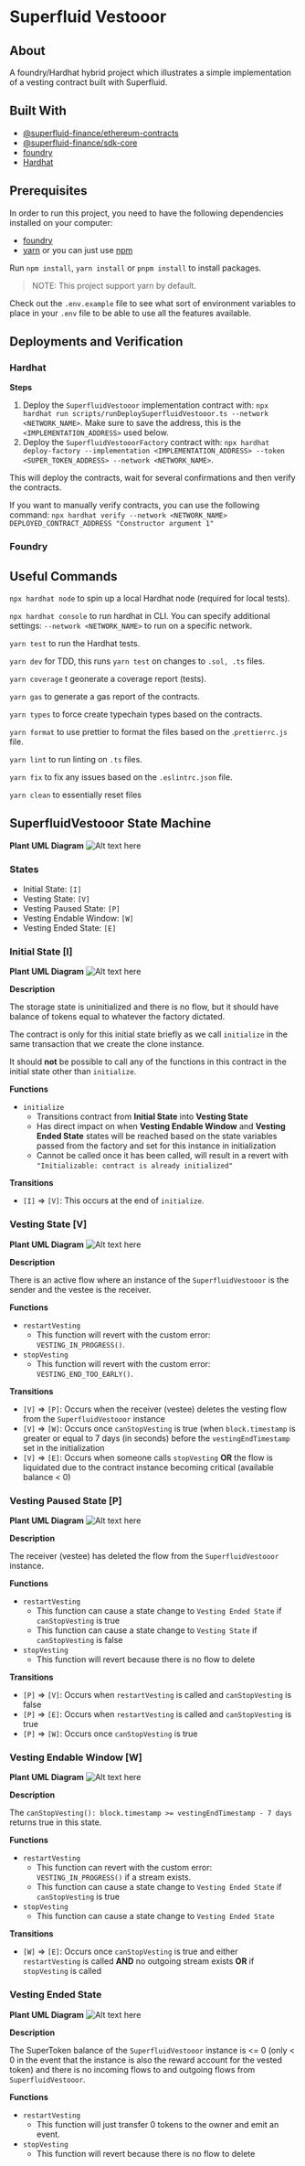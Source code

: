 # Superfluid Vestooor

## About

A foundry/Hardhat hybrid project which illustrates a simple implementation of a vesting contract built with Superfluid.

## Built With

- [@superfluid-finance/ethereum-contracts](https://www.npmjs.com/package/@superfluid-finance/ethereum-contracts)
- [@superfluid-finance/sdk-core](https://www.npmjs.com/package/@superfluid-finance/sdk-core)
- [foundry](https://github.com/foundry-rs/foundry)
- [Hardhat](https://hardhat.org/)

## Prerequisites

In order to run this project, you need to have the following dependencies installed on your computer:

- [foundry](https://github.com/foundry-rs/foundry)
- [yarn](https://yarnpkg.com/getting-started/install) or you can just use [npm](https://www.npmjs.com/package/npm)

Run `npm install`, `yarn install` or `pnpm install` to install packages.

> NOTE: This project support yarn by default.

Check out the `.env.example` file to see what sort of environment variables to place in your `.env` file to be able to use all the features available.

## Deployments and Verification

### Hardhat

**Steps**

1. Deploy the `SuperfluidVestooor` implementation contract with: `npx hardhat run scripts/runDeploySuperfluidVestooor.ts --network <NETWORK_NAME>`. Make sure to save the address, this is the `<IMPLEMENTATION_ADDRESS>` used below.
2. Deploy the `SuperfluidVestooorFactory` contract with: `npx hardhat deploy-factory --implementation <IMPLEMENTATION_ADDRESS> --token <SUPER_TOKEN_ADDRESS> --network <NETWORK_NAME>`.

This will deploy the contracts, wait for several confirmations and then verify the contracts.

If you want to manually verify contracts, you can use the following command: `npx hardhat verify --network <NETWORK_NAME> DEPLOYED_CONTRACT_ADDRESS "Constructor argument 1" `

### Foundry

<!--TODO-->

## Useful Commands

`npx hardhat node` to spin up a local Hardhat node (required for local tests).

`npx hardhat console` to run hardhat in CLI. You can specify additional settings: `--network <NETWORK_NAME>` to run on a specific network.

`yarn test` to run the Hardhat tests.

`yarn dev` for TDD, this runs `yarn test` on changes to `.sol, .ts` files.

`yarn coverage` t geonerate a coverage report (tests).

`yarn gas` to generate a gas report of the contracts.

`yarn types` to force create typechain types based on the contracts.

`yarn format` to use prettier to format the files based on the .`prettierrc.js` file.

`yarn lint` to run linting on `.ts` files.

`yarn fix` to fix any issues based on the `.eslintrc.json` file.

`yarn clean` to essentially reset files

## SuperfluidVestooor State Machine

**Plant UML Diagram**
![Alt text here](evm-contracts/plantuml/summary.svg)

### States

- Initial State: `[I]`
- Vesting State: `[V]`
- Vesting Paused State: `[P]`
- Vesting Endable Window: `[W]`
- Vesting Ended State: `[E]`

### Initial State [I]

**Plant UML Diagram**
![Alt text here](evm-contracts/plantuml/initial_state.svg)

**Description**

The storage state is uninitialized and there is no flow, but it should have balance of tokens equal to whatever the factory dictated.

The contract is only for this initial state briefly as we call `initialize` in the same transaction that we create the clone instance.

It should **not** be possible to call any of the functions in this contract in the initial state other than `initialize`.

**Functions**

- `initialize`
  - Transitions contract from **Initial State** into **Vesting State**
  - Has direct impact on when **Vesting Endable Window** and **Vesting Ended State** states will be reached based on the state variables passed from the factory and set for this instance in initialization
  - Cannot be called once it has been called, will result in a revert with `"Initializable: contract is already initialized"`

**Transitions**

- `[I]` => `[V]`: This occurs at the end of `initialize`.

### Vesting State [V]

**Plant UML Diagram**
![Alt text here](evm-contracts/plantuml/vesting_state.svg)

**Description**

There is an active flow where an instance of the `SuperfluidVestooor` is the sender and the vestee is the receiver.

**Functions**

- `restartVesting`
  - This function will revert with the custom error: `VESTING_IN_PROGRESS()`.
- `stopVesting`
  - This function will revert with the custom error: `VESTING_END_TOO_EARLY()`.

**Transitions**

- `[V]` => `[P]`: Occurs when the receiver (vestee) deletes the vesting flow from the `SuperfluidVestooor` instance
- `[V]` => `[W]`: Occurs once `canStopVesting` is true (when `block.timestamp` is greater or equal to 7 days (in seconds) before the `vestingEndTimestamp` set in the initialization
- `[V]` => `[E]`: Occurs when someone calls `stopVesting` **OR** the flow is liquidated due to the contract instance becoming critical (available balance < 0)

### Vesting Paused State [P]

**Plant UML Diagram**
![Alt text here](evm-contracts/plantuml/vesting_paused_state.svg)

**Description**

The receiver (vestee) has deleted the flow from the `SuperfluidVestooor` instance.

**Functions**

- `restartVesting`
  - This function can cause a state change to `Vesting Ended State` if `canStopVesting` is true
  - This function can cause a state change to `Vesting State` if `canStopVesting` is false
- `stopVesting`
  - This function will revert because there is no flow to delete

**Transitions**

- `[P]` => `[V]`: Occurs when `restartVesting` is called and `canStopVesting` is false
- `[P]` => `[E]`: Occurs when `restartVesting` is called and `canStopVesting` is true
- `[P]` => `[W]`: Occurs once `canStopVesting` is true

### Vesting Endable Window [W]

**Plant UML Diagram**
![Alt text here](evm-contracts/plantuml/vesting_endable_state.svg)

**Description**

The `canStopVesting(): block.timestamp >= vestingEndTimestamp - 7 days` returns true in this state.

**Functions**

- `restartVesting`
  - This function can revert with the custom error: `VESTING_IN_PROGRESS()` if a stream exists.
  - This function can cause a state change to `Vesting Ended State` if `canStopVesting` is true
- `stopVesting`
  - This function can cause a state change to `Vesting Ended State`

**Transitions**

- `[W]` => `[E]`: Occurs once `canStopVesting` is true and either `restartVesting` is called **AND** no outgoing stream exists **OR** if `stopVesting` is called

### Vesting Ended State

**Plant UML Diagram**
![Alt text here](evm-contracts/plantuml/vesting_ended_state.svg)

**Description**

The SuperToken balance of the `SuperfluidVestooor` instance is <= 0 (only < 0 in the event that the instance is also the reward account for the vested token) and there is no incoming flows to and outgoing flows from `SuperfluidVestooor`.

**Functions**

- `restartVesting`
  - This function will just transfer 0 tokens to the owner and emit an event.
- `stopVesting`
  - This function will revert because there is no flow to delete
